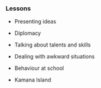### Lessons


- Presenting ideas

- Diplomacy

- Talking about talents and skills

- Dealing with awkward situations

- Behaviour at school

- Kamana Island
